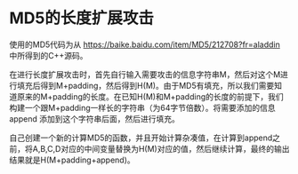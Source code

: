 # MD5的长度扩展攻击

  使用的MD5代码为从 https://baike.baidu.com/item/MD5/212708?fr=aladdin 中所得到的C++源码。

  在进行长度扩展攻击时，首先自行输入需要攻击的信息字符串M，然后对这个M进行填充后得到M+padding，然后得到H(M)。由于MD5有填充，所以我们需要知道原来的M+padding的长度。在已知H(M)和M+padding的长度的前提下，我们构建一个跟M+padding一样长的字符串（为64字节倍数）。将需要添加的信息append 添加到这个字符串后面，然后进行填充。

  自己创建一个新的计算MD5的函数，并且开始计算杂凑值，在计算到append之前，将A,B,C,D对应的中间变量替换为H(M)对应的值，然后继续计算，最终的输出结果就是H(M+padding+append)。

## 